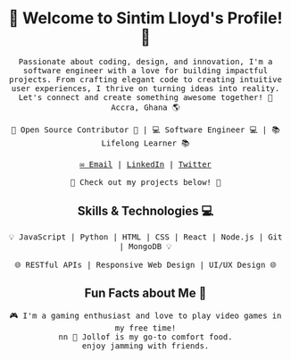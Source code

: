 <!--- Header --->
<p align="center">
</p>

<h1 align="center">🚀 Welcome to Sintim Lloyd's Profile! 🚀</h1>

<p align="center">
  <samp>
    Passionate about coding, design, and innovation, I'm a software engineer with a love for building impactful projects. From crafting elegant code to creating intuitive user experiences, I thrive on turning ideas into reality. Let's connect and create something awesome together! 🚀
    <br>
    Accra, Ghana 🌎
    <br>
    <br>
    🌟 Open Source Contributor 🌟 | 💻 Software Engineer 💻 | 📚 Lifelong Learner 📚
    <br>
    <br>
    <a href="mailto:lloydsintim128@gmail.com">✉️ Email</a> | 
    <a href="https://linkedin.com/in/yourusername">LinkedIn</a> |
    <a href="https://twitter.com/LlOyDSi_">Twitter</a>
    <br>
    <br>
    🚀 Check out my projects below! 🚀
  </samp>
</p>


<!--- Skills --->
<h2 align="center">Skills & Technologies 💻</h2>

<p align="center">
  <samp>
    💡 JavaScript | Python | HTML | CSS | React | Node.js | Git | MongoDB 💡
    <br>
    <br>
    🌐 RESTful APIs | Responsive Web Design | UI/UX Design 🌐
  </samp>
</p>

<!--- Fun Facts --->
<h2 align="center">Fun Facts about Me 🎉</h2>

<p align="center">
  <samp>
    🎮 I'm a gaming enthusiast and love to play video games in my free time!
    <br>
 nn 🥘 Jollof is my go-to comfort food.
    <br>
    enjoy jamming with friends.
  </samp>
</p>

<!--- Footer --->


